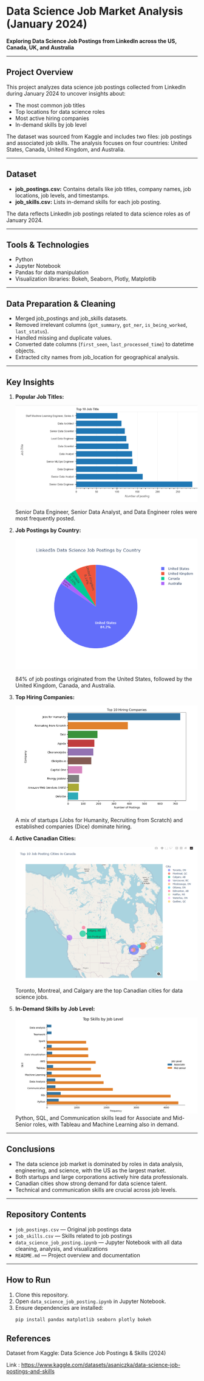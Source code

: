 # Data Science Job Market Analysis (January 2024)

**Exploring Data Science Job Postings from LinkedIn across the US, Canada, UK, and Australia**

---

## Project Overview

This project analyzes data science job postings collected from LinkedIn during January 2024 to uncover insights about:

- The most common job titles  
- Top locations for data science roles  
- Most active hiring companies  
- In-demand skills by job level  

The dataset was sourced from Kaggle and includes two files: job postings and associated job skills. The analysis focuses on four countries: United States, Canada, United Kingdom, and Australia.

---

## Dataset

- **job_postings.csv:** Contains details like job titles, company names, job locations, job levels, and timestamps.  
- **job_skills.csv:** Lists in-demand skills for each job posting.

The data reflects LinkedIn job postings related to data science roles as of January 2024.

---

## Tools & Technologies

- Python  
- Jupyter Notebook  
- Pandas for data manipulation  
- Visualization libraries: Bokeh, Seaborn, Plotly, Matplotlib  

---

## Data Preparation & Cleaning

- Merged job_postings and job_skills datasets.  
- Removed irrelevant columns (`got_summary`, `got_ner`, `is_being_worked`, `last_status`).  
- Handled missing and duplicate values.  
- Converted date columns (`first_seen`, `last_processed_time`) to datetime objects.  
- Extracted city names from job_location for geographical analysis.

---

## Key Insights

1. **Popular Job Titles:**
   
   ![Top Job Titles](images/top_job_title.png)
   
   Senior Data Engineer, Senior Data Analyst, and Data Engineer roles were most frequently posted.

3. **Job Postings by Country:**

   ![Job By Country](images/job_posting_by_country.png)
   
   84% of job postings originated from the United States, followed by the United Kingdom, Canada, and Australia.

5. **Top Hiring Companies:**

   ![Top Hiring Companies](images/top_hiring_companies.png)
   
   A mix of startups (Jobs for Humanity, Recruiting from Scratch) and established companies (Dice) dominate hiring.

7. **Active Canadian Cities:**

   ![Active Canadian Cities](images/top_job_posting_cities_in_canada.png)
   
   Toronto, Montreal, and Calgary are the top Canadian cities for data science jobs.

9. **In-Demand Skills by Job Level:**

   ![In-Demand Skills by Job Level](images/top_skills_by_job_level.png)
   Python, SQL, and Communication skills lead for Associate and Mid-Senior roles, with Tableau and Machine Learning also in demand.

---

## Conclusions

- The data science job market is dominated by roles in data analysis, engineering, and science, with the US as the largest market.  
- Both startups and large corporations actively hire data professionals.  
- Canadian cities show strong demand for data science talent.  
- Technical and communication skills are crucial across job levels.

---

## Repository Contents

- `job_postings.csv` — Original job postings data  
- `job_skills.csv` — Skills related to job postings  
- `data_science_job_posting.ipynb` — Jupyter Notebook with all data cleaning, analysis, and visualizations  
- `README.md` — Project overview and documentation

---

## How to Run

1. Clone this repository.  
2. Open `data_science_job_posting.ipynb` in Jupyter Notebook.  
3. Ensure dependencies are installed:  
   ```bash
   pip install pandas matplotlib seaborn plotly bokeh

## References
Dataset from Kaggle: Data Science Job Postings & Skills (2024)

Link : https://www.kaggle.com/datasets/asaniczka/data-science-job-postings-and-skills
